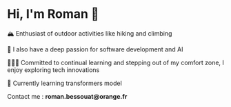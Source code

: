 # Hi, I'm Roman 👋
<div>
<p>🏔 Enthusiast of outdoor activities like hiking and climbing</p>
<p>🤖 I also have a deep passion for software development and AI</p>
<p>🧑🏻‍💻 Committed to continual learning and stepping out of my comfort zone, I enjoy exploring tech innovations</p>
<p>🌱 Currently learning transformers model</p>
<p>Contact me : <b>roman.bessouat@orange.fr</b></p>
</div>
